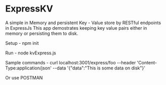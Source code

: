 # ExpressKV
A simple in Memory and persistent Key - Value store by RESTful endpoints in ExpressJs
This app demostrates keeping key value pairs either in memory or persisting them to disk.


Setup - 
npm init

Run - 
node kvExpress.js

Sample commands - 
curl localhost:3001/express/foo --header 'Content-Type:application/json' --data '{"data":"This is some data on disk"}'

Or use POSTMAN
